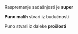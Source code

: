 

Raspremanje sadašnjosti je **super**

**Puno malih** stvari iz budućnosti 

Puno stvari iz daleke **prošlosti**
